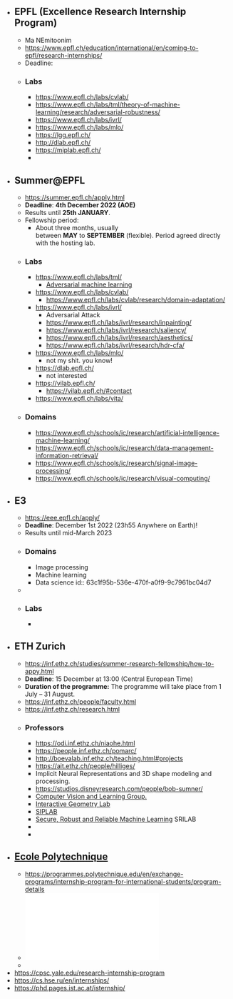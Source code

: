 - ## EPFL (Excellence Research Internship Program)
	- Ma NEmitoonim
	- https://www.epfl.ch/education/international/en/coming-to-epfl/research-internships/
	- Deadline:
	- ### Labs
		- https://www.epfl.ch/labs/cvlab/
		- https://www.epfl.ch/labs/tml/theory-of-machine-learning/research/adversarial-robustness/
		- https://www.epfl.ch/labs/ivrl/
		- https://www.epfl.ch/labs/mlo/
		- https://lgg.epfl.ch/
		- http://dlab.epfl.ch/
		- https://miplab.epfl.ch/
		-
- ## Summer@EPFL
	- https://summer.epfl.ch/apply.html
	- **Deadline**: **4th December 2022 (AOE)**
	- Results until **25th JANUARY**.
	- Fellowship period:
		- About three months, usually between **MAY** to **SEPTEMBER** (flexible).
		  Period agreed directly with the hosting lab.
	- ### Labs
		- https://www.epfl.ch/labs/tml/
			- [Adversarial machine learning](https://www.epfl.ch/labs/tml/theory-of-machine-learning/research/adversarial-robustness/)
		- https://www.epfl.ch/labs/cvlab/
			- https://www.epfl.ch/labs/cvlab/research/domain-adaptation/
		- https://www.epfl.ch/labs/ivrl/
			- Adversarial Attack
			- https://www.epfl.ch/labs/ivrl/research/inpainting/
			- https://www.epfl.ch/labs/ivrl/research/saliency/
			- https://www.epfl.ch/labs/ivrl/research/aesthetics/
			- https://www.epfl.ch/labs/ivrl/research/hdr-cfa/
		- https://www.epfl.ch/labs/mlo/
			- not my shit. you know!
		- https://dlab.epfl.ch/
			- not interested
		- https://vilab.epfl.ch/
			- https://vilab.epfl.ch/#contact
		- https://www.epfl.ch/labs/vita/
	- ### Domains
		- https://www.epfl.ch/schools/ic/research/artificial-intelligence-machine-learning/
		- https://www.epfl.ch/schools/ic/research/data-management-information-retrieval/
		- https://www.epfl.ch/schools/ic/research/signal-image-processing/
		- https://www.epfl.ch/schools/ic/research/visual-computing/
- ## E3
	- https://eee.epfl.ch/apply/
	- **Deadline**: December 1st 2022 (23h55 Anywhere on Earth)!
	- Results until mid-March 2023
	- ### Domains
		- Image processing
		- Machine learning
		- Data science
		  id:: 63c1f95b-536e-470f-a0f9-9c7961bc04d7
	-
	- ### Labs
		-
- ## ETH Zurich
	- https://inf.ethz.ch/studies/summer-research-fellowship/how-to-appy.html
	- **Deadline**: 15 December at 13:00 (Central European Time)
	- **Duration of the programme:** The programme will take place from 1 July – 31 August.
	- https://inf.ethz.ch/people/faculty.html
	- https://inf.ethz.ch/research.html
	- ### Professors
		- https://odi.inf.ethz.ch/niaohe.html
		- https://people.inf.ethz.ch/pomarc/
		- http://boevalab.inf.ethz.ch/teaching.html#projects
		- https://ait.ethz.ch/people/hilliges/
		- Implicit Neural Representations and 3D shape modeling and processing.
		- https://studios.disneyresearch.com/people/bob-sumner/
		- [Computer Vision and Learning Group.](https://vlg.inf.ethz.ch)
		- [Interactive Geometry Lab](https://igl.ethz.ch/)
		- [SIPLAB](https://siplab.org/)
		- [Secure, Robust and Reliable Machine Learning](https://www.sri.inf.ethz.ch/research/safeai) SRILAB
		-
		-
- ## [Ecole Polytechnique](http://www.polytechnique.fr/)
	- https://programmes.polytechnique.edu/en/exchange-programs/internship-program-for-international-students/program-details
	- ![L'X - Academic Exchange Program - Fact Sheet 2023.pdf](../assets/L'X_-_Academic_Exchange_Program_-_Fact_Sheet_2023_1671155978394_0.pdf)
	-
- https://cpsc.yale.edu/research-internship-program
- https://cs.hse.ru/en/internships/
- https://phd.pages.ist.ac.at/isternship/
